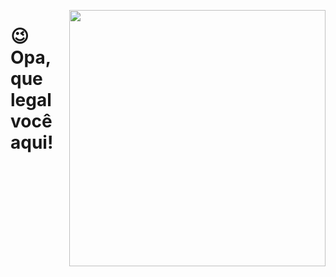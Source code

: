 <img src="https://i.giphy.com/13HgwGsXF0aiGY.gif" align="right" width="410px"></img>

# 😉 Opa, que legal você aqui!

